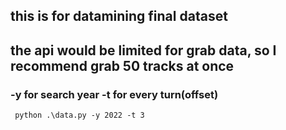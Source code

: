 ## this is for datamining final dataset

## the api would be limited for grab data, so I recommend grab 50 tracks at once

### -y for search year -t for every turn(offset)
```
 python .\data.py -y 2022 -t 3
```